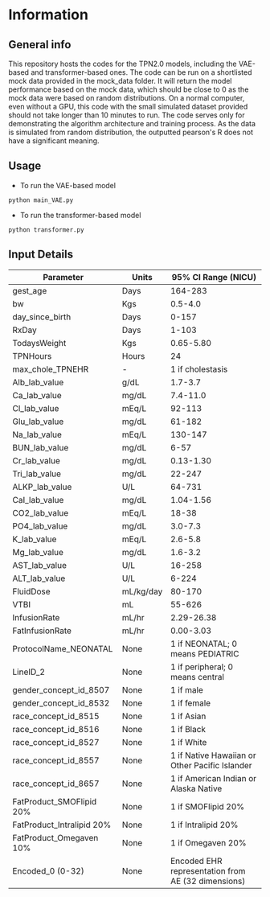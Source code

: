 # Information

## General info
This repository hosts the codes for the TPN2.0 models, including the VAE-based and transformer-based ones. The code can be run on a shortlisted mock data provided in the mock_data folder. It will return the model performance based on the mock data, which should be close to 0 as the mock data were based on random distributions. On a normal computer, even without a GPU, this code with the small simulated dataset provided should not take longer than 10 minutes to run. The code serves only for demonstrating the algorithm architecture and training process. As the data is simulated from random distribution, the outputted  pearson's R does not have a significant meaning.

## Usage
- To run the VAE-based model
```
python main_VAE.py
```

- To run the transformer-based model
```
python transformer.py
```


## Input Details

| Parameter                    | Units            | 95% CI Range (NICU) |
|------------------------------|------------------|--------------|
| gest_age                      | Days             |  164-283     |
| bw                            | Kgs              |  0.5-4.0     |
| day_since_birth               | Days             |  0-157     |
| RxDay                         | Days             |  1-103     |
| TodaysWeight                  | Kgs              |  0.65-5.80     |
| TPNHours                      | Hours            |   24  |
| max_chole_TPNEHR              | -                |  1 if cholestasis     |
| Alb_lab_value                 | g/dL             |  1.7-3.7     |
| Ca_lab_value                  | mg/dL            |  7.4-11.0     |
| Cl_lab_value                  | mEq/L            |  92-113     |
| Glu_lab_value                 | mg/dL            |  61-182     |
| Na_lab_value                  | mEq/L            |  130-147     |
| BUN_lab_value                 | mg/dL            |  6-57     |
| Cr_lab_value                  | mg/dL            |  0.13-1.30     |
| Tri_lab_value                 | mg/dL            |  22-247     |
| ALKP_lab_value                | U/L              |  64-731     |
| CaI_lab_value                 | mg/dL            |  1.04-1.56     |
| CO2_lab_value                 | mEq/L            |  18-38     |
| PO4_lab_value                 | mg/dL            |  3.0-7.3     |
| K_lab_value                   | mEq/L            |  2.6-5.8     |
| Mg_lab_value                  | mg/dL            |  1.6-3.2     |
| AST_lab_value                 | U/L              |  16-258     |
| ALT_lab_value                 | U/L              |  6-224     |
| FluidDose                     | mL/kg/day        |  80-170     |
| VTBI                          | mL               |  55-626     |
| InfusionRate                  | mL/hr            |  2.29-26.38     |
| FatInfusionRate               | mL/hr            |  0.00-3.03     |
| ProtocolName_NEONATAL         | None             |  1 if NEONATAL; 0 means PEDIATRIC     |
| LineID_2                      | None             |  1 if peripheral; 0 means central     |
| gender_concept_id_8507        | None             |  1 if male     |
| gender_concept_id_8532        | None             |  1 if female     |
| race_concept_id_8515          | None             |  1 if Asian     |
| race_concept_id_8516          | None             |  1 if Black     |
| race_concept_id_8527          | None             |  1 if White     |
| race_concept_id_8557          | None             |  1 if Native Hawaiian or Other Pacific Islander   |
| race_concept_id_8657          | None             |  1 if American Indian or Alaska Native     |
| FatProduct_SMOFlipid 20%      | None             |  1 if SMOFlipid 20%     |
| FatProduct_Intralipid 20%     | None             |  1 if Intralipid 20%     |
| FatProduct_Omegaven 10%       | None             |  1 if Omegaven 20%     |
| Encoded_0 (0-32)       | None             |  Encoded EHR representation from AE (32 dimensions)     |


